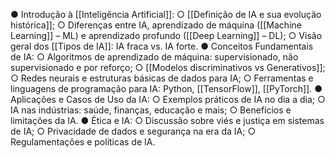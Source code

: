 ● Introdução à [[Inteligência Artificial]]:
	○ [[Definição de IA e sua evolução histórica]];
	○ Diferenças entre IA, aprendizado de máquina ([[Machine Learning]] – ML) e
aprendizado profundo ([[Deep Learning]] – DL);
	○ Visão geral dos [[Tipos de IA]]: IA fraca vs. IA forte.
● Conceitos Fundamentais de IA:
	○ Algoritmos de aprendizado de máquina: supervisionado, não supervisionado e por
reforço;
	○ [[Modelos discriminativos vs Generativos]];
	○ Redes neurais e estruturas básicas de dados para IA;
	○ Ferramentas e linguagens de programação para IA: Python, [[TensorFlow]], [[PyTorch]].
● Aplicações e Casos de Uso da IA:
	○ Exemplos práticos de IA no dia a dia;
	○ IA nas indústrias: saúde, finanças, educação e mais;
	○ Benefícios e limitações da IA.
● Ética e IA:
	○ Discussão sobre viés e justiça em sistemas de IA;
	○ Privacidade de dados e segurança na era da IA;
	○ Regulamentações e políticas de IA.